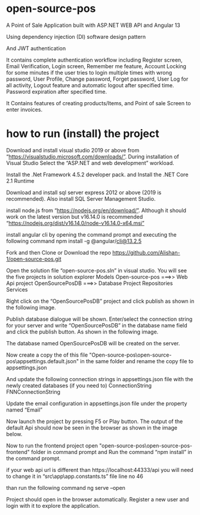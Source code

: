 # open-source-pos
A Point of Sale Application built with ASP.NET WEB API and Angular 13

Using  dependency injection (DI) software design pattern

And JWT authentication

It contains complete authentication workflow including Register screen, Email Verification, Login screen, Remember me feature, Account Locking for some minutes if the user tries to login multiple times with wrong password, User Profile, Change password, Forget password, User Log for all activity, Logout feature and automatic logout after specified time. Password expiration after specified time.

It Contains features of creating products/Items, and Point of sale Screen to enter invoices. 

# how to run (install) the project

Download and install visual studio 2019 or above  from “https://visualstudio.microsoft.com/downloads/”. During installation of Visual Studio Select the “ASP.NET and web development” workload.

Install the .Net Framework 4.5.2 developer pack. and
Install the .NET Core 2.1 Runtime

Download and install sql server express 2012 or above (2019 is recommended). Also install SQL Server Management Studio.


install node.js from “https://nodejs.org/en/download/”. Although it should work on the latest version but v16.14.0 is recommended “https://nodejs.org/dist/v16.14.0/node-v16.14.0-x64.msi” 

install angular cli by opening the command prompt and executing the following command
npm install -g @angular/cli@13.2.5

Fork and then Clone or Download the repo
https://github.com/Alishan-1/open-source-pos.git


Open the solution file “open-source-pos.sln” in visual studio. You will see the five projects in solution explorer
Models 
Open-source-pos ===>> Web Api project
OpenSourcePosDB ===>> Database Project
Repositories
Services

Right click on the “OpenSourcePosDB” project and click publish as shown in the following image. 

Publish database dialogue will be shown.
Enter/select the connection string for your server and write “OpenSourcePosDB” in the database name field and click the publish button. As shown in the following image.

The database named OpenSourcePosDB will be created on the server.

Now create a copy the of this file "Open-source-pos\open-source-pos\appsettings.default.json" in the same folder and rename the copy file to appsettings.json

And update the following connection strings in appsettings.json file with the newly created databases (if you need to)
ConnectionString
FNNConnectionString

Update the email configuration in appsettings.json file under the property named “Email”

Now launch the project by pressing F5 or Play button. The output of the default Api should now be seen in the browser as shown in the image below.

Now to run the frontend project open "open-source-pos\open-source-pos-frontend" folder in command prompt and Run the command 
“npm install” 
in the command prompt.

if your web api url is different than https://localhost:44333/api
you will need to change it in “src\app\app.constants.ts” file line no 46

than run the following command
ng serve –open

Project should open in the browser automatically. Register a new user and login with it to explore the application.
